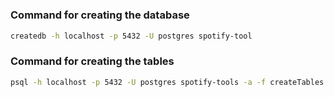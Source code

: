 #

### Command for creating the database

```sh
createdb -h localhost -p 5432 -U postgres spotify-tool
```

### Command for creating the tables

```sh
psql -h localhost -p 5432 -U postgres spotify-tools -a -f createTables.sql
```
